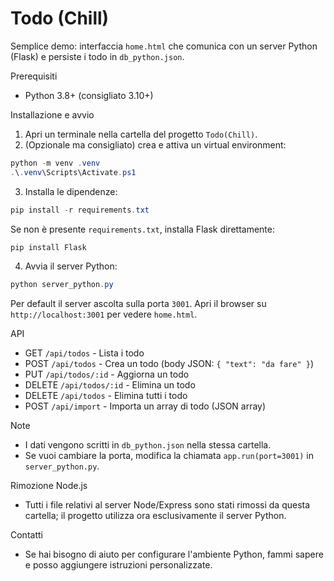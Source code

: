 # Todo (Chill)

Semplice demo: interfaccia `home.html` che comunica con un server Python (Flask) e persiste i todo in `db_python.json`.

Prerequisiti
- Python 3.8+ (consigliato 3.10+)

Installazione e avvio

1. Apri un terminale nella cartella del progetto `Todo(Chill)`.
2. (Opzionale ma consigliato) crea e attiva un virtual environment:

```powershell
python -m venv .venv
.\.venv\Scripts\Activate.ps1
```

3. Installa le dipendenze:

```powershell
pip install -r requirements.txt
```

Se non è presente `requirements.txt`, installa Flask direttamente:

```powershell
pip install Flask
```

4. Avvia il server Python:

```powershell
python server_python.py
```

Per default il server ascolta sulla porta `3001`. Apri il browser su `http://localhost:3001` per vedere `home.html`.

API
- GET `/api/todos` - Lista i todo
- POST `/api/todos` - Crea un todo (body JSON: `{ "text": "da fare" }`)
- PUT `/api/todos/:id` - Aggiorna un todo
- DELETE `/api/todos/:id` - Elimina un todo
- DELETE `/api/todos` - Elimina tutti i todo
- POST `/api/import` - Importa un array di todo (JSON array)

Note
- I dati vengono scritti in `db_python.json` nella stessa cartella.
- Se vuoi cambiare la porta, modifica la chiamata `app.run(port=3001)` in `server_python.py`.

Rimozione Node.js
- Tutti i file relativi al server Node/Express sono stati rimossi da questa cartella; il progetto utilizza ora esclusivamente il server Python.

Contatti
- Se hai bisogno di aiuto per configurare l'ambiente Python, fammi sapere e posso aggiungere istruzioni personalizzate.
